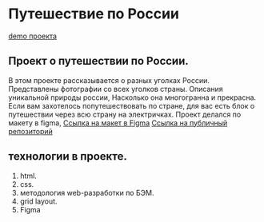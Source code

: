 #  Путешествие по России

[demo проекта ](http://russian-travel-paavlov.surge.sh/#)

## Проект о путешествии по России.

В этом проекте рассказывается о разных уголках России. Представлены фотографии со всех уголков страны. Описания уникальной природы россии,
Насколько она многогранна и прекрасна. Если вам
захотелось попутешествовать по стране, для вас есть блок о путешествии через всю страну на
электричках. Проект делался по макету в figma,
[Ссылка на макет в Figma](https://www.figma.com/file/5S2WSbEFL6awjVWJ0NWL8Q/Sprint-3_-Russia-_-desktop-mobile?node-id=28503%3A0)
[Ссылка на публичный репозиторий](https://pavelatr111.github.io/russian-travel/)

## технологии в проекте.
1. html.
2. css.
3. методология web-разработки по БЭМ.
4. grid layout.
5. Figma
